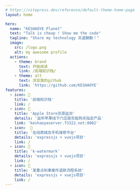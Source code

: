 ```yaml
---
# https://vitepress.dev/reference/default-theme-home-page
layout: home

hero:
  name: "KESHAOYE Planet"
  text: "Talk is cheap ! Show me the code"
  tagline: "Share my technology 天道酬勤！"
  image:
    src: /logo.png
    alt: my awesome profile
  actions:
    - theme: brand
      text: 开始阅读
      link: /前端知识栈/
    - theme: alt
      text: 浏览我的github
      link: 'https://github.com/KESHAOYE'
features:
  - icon: 📕
    title: '前端知识栈'
    link: /
  - icon: 📱
    title: 'Apple Store货源监测'
    details: '监听苹果线下门店是否能购买指定产品'
    link: 'keshaoyeserver.f3322.net:8082'
  - icon:  🏪
    title: '在线商城及手机维修平台'
    details: 'expressjs + vuejs项目'
    link: /
  - icon: 🧩
    title: 'k-watermark'
    details: 'expressjs + vuejs项目'
    link: /
  - icon: 👮
    title: '某重点刑事案件退款流程系统'
    details: 'expressjs + vuejs项目'
    link: /
---
```


